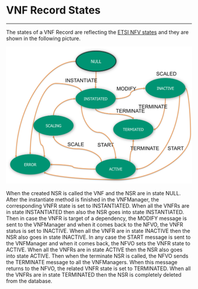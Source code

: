 # VNF Record States
-------------------

The states of a VNF Record are reflecting the [ETSI NFV states][etsi-state] and they are shown in the following picture.

![VNFR State Diagram][vnfr-states-diagram]

When the created NSR is called the VNF and the NSR are in state NULL. After the instantiate method is finished in the VNFManager, the corresponding VNFR state is set to INSTANTIATED. When all the VNFRs are in state INSTANTIATED then also the NSR goes into state INSTANTIATED. Then in case the VNFR is target of a dependency, the MODIFY message is sent to the VNFManager and when it comes back to the NFVO, the VNFR status is set to INACTIVE. When all the VNFR are in state INACTIVE then the NSR also goes in state INACTIVE. In any case the START message is sent to the VNFManager and when it comes back, the NFVO sets the VNFR state to ACTIVE. When all the VNFRs are in state ACTIVE then the NSR also goes into state ACTIVE. Then when the terminate NSR is called, the NFVO sends the TERMINATE message to all the VNFManagers. When this message returns to the NFVO, the related VNFR state is set to TERMINATED. When all the VNFRs are in state TERMINATED then the NSR is completely deleted from the database.

<!---
References
-->

[vnfr-states-diagram]: images/vnfr-states-state-diagram.png
[etsi-state]:http://www.etsi.org/deliver/etsi_gs/NFV-SWA/001_099/001/01.01.01_60/gs_NFV-SWA001v010101p.pdf

<!---
Script for open external links in a new tab
-->
<script type="text/javascript" charset="utf-8">
      // Creating custom :external selector
      $.expr[':'].external = function(obj){
          return !obj.href.match(/^mailto\:/)
                  && (obj.hostname != location.hostname);
      };
      $(function(){
        $('a:external').addClass('external');
        $(".external").attr('target','_blank');
      })
</script>
